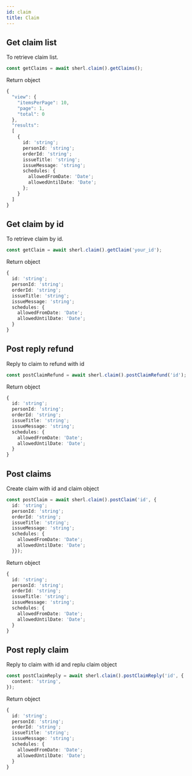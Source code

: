 ```yaml
---
id: claim
title: Claim
---
```


## Get claim list

To retrieve claim list.

```ts
const getClaims = await sherl.claim().getClaims();
```

Return object

<!-- ???? -->

```ts
{
  "view": {
    "itemsPerPage": 10,
    "page": 1,
    "total": 0
  },
  "results":
  [
    {
      id: 'string';
      personId: 'string';
      orderId: 'string';
      issueTitle: 'string';
      issueMessage: 'string';
      schedules: {
        allowedFromDate: 'Date';
        allowedUntilDate: 'Date';
      };
    }
  ]
}
```

## Get claim by id

To retrieve claim by id.

```ts
const getClaim = await sherl.claim().getClaim('your_id');
```

Return object

<!-- ???? -->

```ts
{
  id: 'string';
  personId: 'string';
  orderId: 'string';
  issueTitle: 'string';
  issueMessage: 'string';
  schedules: {
    allowedFromDate: 'Date';
    allowedUntilDate: 'Date';
  }
}
```

## Post reply refund

Reply to claim to refund with id

```ts
const postClaimRefund = await sherl.claim().postClaimRefund('id');
```

Return object

<!-- ???? -->

```ts
{
  id: 'string';
  personId: 'string';
  orderId: 'string';
  issueTitle: 'string';
  issueMessage: 'string';
  schedules: {
    allowedFromDate: 'Date';
    allowedUntilDate: 'Date';
  }
}
```

## Post claims

Create claim with id and claim object

```ts
const postClaim = await sherl.claim().postClaim('id', {
  id: 'string';
  personId: 'string';
  orderId: 'string';
  issueTitle: 'string';
  issueMessage: 'string';
  schedules: {
    allowedFromDate: 'Date';
    allowedUntilDate: 'Date';
  }});
```

Return object

<!-- ???? -->

```ts
{
  id: 'string';
  personId: 'string';
  orderId: 'string';
  issueTitle: 'string';
  issueMessage: 'string';
  schedules: {
    allowedFromDate: 'Date';
    allowedUntilDate: 'Date';
  }
}
```

## Post reply claim

Reply to claim with id and replu claim object

```ts
const postClaimReply = await sherl.claim().postClaimReply('id', {
  content: 'string',
});
```

Return object

<!-- ???? -->

```ts
{
  id: 'string';
  personId: 'string';
  orderId: 'string';
  issueTitle: 'string';
  issueMessage: 'string';
  schedules: {
    allowedFromDate: 'Date';
    allowedUntilDate: 'Date';
  }
}
```
